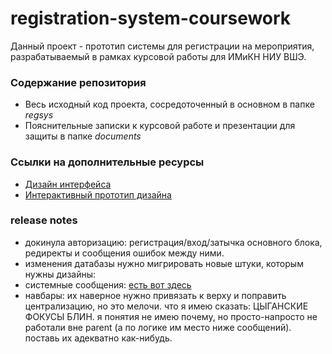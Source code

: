# registration-system-coursework
Данный проект - прототип системы для регистрации на мероприятия, разрабатываемый в рамках курсовой работы для ИМиКН НИУ ВШЭ. 
### Содержание репозитория
- Весь исходный код проекта, сосредоточенный в основном в папке *regsys*
- Пояснительные записки к курсовой работе и презентации для защиты в папке *documents*
### Ссылки на дополнительные ресурсы
- [Дизайн интерфейса](https://www.figma.com/file/Kt2FDXipEGxZJmpCemKc7s/Registration-system?t=3hfefkVQvIIGJvIm-6)
- [Интерактивный прототип дизайна](https://www.figma.com/proto/Kt2FDXipEGxZJmpCemKc7s/Registration-system?page-id=1%3A2&node-id=6-95&viewport=120%2C127%2C0.14&scaling=scale-down&starting-point-node-id=6%3A95&show-proto-sidebar=1)
### release notes
- докинула авторизацию: регистрация/вход/затычка основного блока, редиректы и сообщения ошибок между ними.
- изменения датабазы нужно мигрировать
новые штуки, которым нужны дизайны:
- системные сообщения: [есть вот здесь](https://docs.djangoproject.com/en/4.2/ref/contrib/messages/#message-tags)
- навбары: их наверное нужно привязать к верху и поправить централизацию, но это мелочи. что я имею сказать: ЦЫГАНСКИЕ ФОКУСЫ БЛИН. я понятия не имею почему, но <a> просто-напросто не работали вне parent (а по логике им место ниже сообщений). поставь их адекватно как-нибудь.
